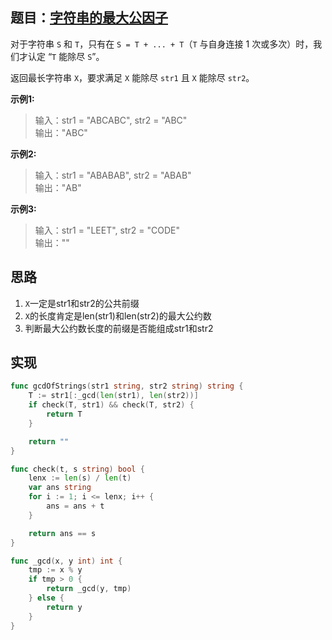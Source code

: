## 题目：[字符串的最大公因子](https://leetcode-cn.com/problems/greatest-common-divisor-of-strings/)

对于字符串 `S` 和 `T`，只有在 `S = T + ... + T`（`T` 与自身连接 1 次或多次）时，我们才认定 “`T` 能除尽 `S`”。

返回最长字符串 `X`，要求满足 `X` 能除尽 `str1` 且 `X` 能除尽 `str2`。

**示例1:**
>输入：str1 = "ABCABC", str2 = "ABC"  
>输出："ABC"

**示例2:**
>输入：str1 = "ABABAB", str2 = "ABAB"  
>输出："AB"

**示例3:**
>输入：str1 = "LEET", str2 = "CODE"  
输出：""
     
## 思路
1. `X`一定是str1和str2的公共前缀
2. `X`的长度肯定是len(str1)和len(str2)的最大公约数
3. 判断最大公约数长度的前缀是否能组成str1和str2

## 实现
```go
func gcdOfStrings(str1 string, str2 string) string {
	T := str1[:_gcd(len(str1), len(str2))]
	if check(T, str1) && check(T, str2) {
		return T
	}

	return ""
}

func check(t, s string) bool {
	lenx := len(s) / len(t)
	var ans string
	for i := 1; i <= lenx; i++ {
		ans = ans + t
	}

	return ans == s
}

func _gcd(x, y int) int {
	tmp := x % y
	if tmp > 0 {
		return _gcd(y, tmp)
	} else {
		return y
	}
}
```